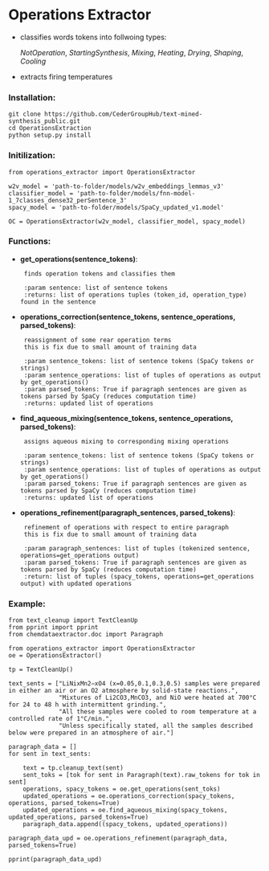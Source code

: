 # Operations Extractor

 * classifies words tokens into follwoing types:

    *NotOperation*, *StartingSynthesis*, *Mixing*, *Heating*, *Drying*, *Shaping*, *Cooling*

 * extracts firing temperatures
 
### Installation:
```
git clone https://github.com/CederGroupHub/text-mined-synthesis_public.git
cd OperationsExtraction
python setup.py install
```

### Initilization:
```
from operations_extractor import OperationsExtractor

w2v_model = 'path-to-folder/models/w2v_embeddings_lemmas_v3'
classifier_model = 'path-to-folder/models/fnn-model-1_7classes_dense32_perSentence_3'
spacy_model = 'path-to-folder/models/SpaCy_updated_v1.model'

OC = OperationsExtractor(w2v_model, classifier_model, spacy_model)
```

### Functions:

 * **get_operations(sentence_tokens)**:

        finds operation tokens and classifies them

        :param sentence: list of sentence tokens
        :returns: list of operations tuples (token_id, operation_type) found in the sentence

 * **operations_correction(sentence_tokens, sentence_operations, parsed_tokens)**:

        reassignment of some rear operation terms
        this is fix due to small amount of training data

        :param sentence_tokens: list of sentence tokens (SpaCy tokens or strings)
        :param sentence_operations: list of tuples of operations as output by get_operations()
        :param parsed_tokens: True if paragraph sentences are given as tokens parsed by SpaCy (reduces computation time)
        :returns: updated list of operations

 * **find_aqueous_mixing(sentence_tokens, sentence_operations, parsed_tokens)**:

        assigns aqueous mixing to corresponding mixing operations

        :param sentence_tokens: list of sentence tokens (SpaCy tokens or strings)
        :param sentence_operations: list of tuples of operations as output by get_operations()
        :param parsed_tokens: True if paragraph sentences are given as tokens parsed by SpaCy (reduces computation time)
        :returns: updated list of operations
 
 * **operations_refinement(paragraph_sentences, parsed_tokens)**:

        refinement of operations with respect to entire paragraph
        this is fix due to small amount of training data

        :param paragraph_sentences: list of tuples (tokenized sentence, operations=get_operations output)
        :param parsed_tokens: True if paragraph sentences are given as tokens parsed by SpaCy (reduces computation time)
        :return: list of tuples (spacy_tokens, operations=get_operations output) with updated operations

### Example:
```
from text_cleanup import TextCleanUp
from pprint import pprint
from chemdataextractor.doc import Paragraph

from operations_extractor import OperationsExtractor
oe = OperationsExtractor()

tp = TextCleanUp()

text_sents = ["LiNixMn2−xO4 (x=0.05,0.1,0.3,0.5) samples were prepared in either an air or an O2 atmosphere by solid-state reactions.",
              "Mixtures of Li2CO3,MnCO3, and NiO were heated at 700°C for 24 to 48 h with intermittent grinding.",
              "All these samples were cooled to room temperature at a controlled rate of 1°C/min.",
              "Unless specifically stated, all the samples described below were prepared in an atmosphere of air."]

paragraph_data = []
for sent in text_sents:

    text = tp.cleanup_text(sent)
    sent_toks = [tok for sent in Paragraph(text).raw_tokens for tok in sent]
    operations, spacy_tokens = oe.get_operations(sent_toks)
    updated_operations = oe.operations_correction(spacy_tokens, operations, parsed_tokens=True)
    updated_operations = oe.find_aqueous_mixing(spacy_tokens, updated_operations, parsed_tokens=True)
    paragraph_data.append((spacy_tokens, updated_operations))

paragraph_data_upd = oe.operations_refinement(paragraph_data, parsed_tokens=True)

pprint(paragraph_data_upd)
```
